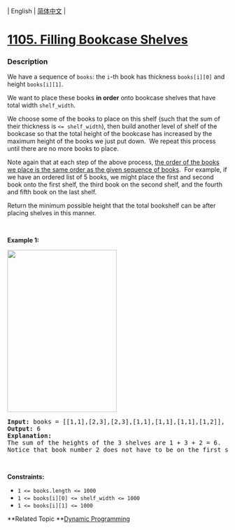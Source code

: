 | English | [简体中文](README.md) |

# [1105. Filling Bookcase Shelves](https://leetcode-cn.com/problems/filling-bookcase-shelves)
 ### Description
<p>We have a sequence of <code>books</code>: the <code>i</code>-th book has thickness <code>books[i][0]</code> and height <code>books[i][1]</code>.</p>

<p>We want to place these books <strong>in order</strong>&nbsp;onto bookcase shelves that have total width <code>shelf_width</code>.</p>

<p>We choose&nbsp;some of the books to place on this shelf (such that the sum of their thickness is <code>&lt;= shelf_width</code>), then build another level of shelf of the bookcase so that the total height of the bookcase has increased by the maximum height of the books we just put down.&nbsp; We repeat this process until there are no more books to place.</p>

<p>Note again that at each step of the above&nbsp;process, <u>the order of the books we place is the same order as the given sequence of books</u>.&nbsp; For example, if we have an ordered list of 5&nbsp;books, we might place the first and second book onto the first shelf, the third book on the second shelf, and the fourth and fifth book on the last shelf.</p>

<p>Return the minimum possible height that the total bookshelf can be after placing shelves in this manner.</p>

<p>&nbsp;</p>
<p><strong>Example 1:</strong></p>
<img alt="" src="https://assets.leetcode.com/uploads/2019/06/24/shelves.png" style="width: 250px; height: 370px;" />
<pre>
<strong>Input:</strong> books = [[1,1],[2,3],[2,3],[1,1],[1,1],[1,1],[1,2]], shelf_width = 4
<strong>Output:</strong> 6
<strong>Explanation:</strong>
The sum of the heights of the 3 shelves are 1 + 3 + 2 = 6.
Notice that book number 2 does not have to be on the first shelf.
</pre>

<p>&nbsp;</p>
<p><strong>Constraints:</strong></p>

<ul>
	<li><code>1 &lt;= books.length &lt;= 1000</code></li>
	<li><code>1 &lt;= books[i][0] &lt;= shelf_width &lt;= 1000</code></li>
	<li><code>1 &lt;= books[i][1] &lt;= 1000</code></li>
</ul>

**Related Topic	**[Dynamic Programming](https://leetcode-cn.com/tag/dynamic-programming) 